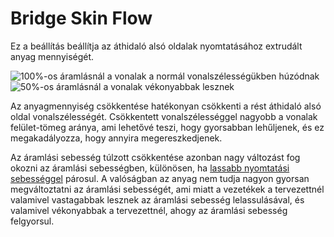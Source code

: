 # Bridge Skin Flow

Ez a beállítás beállítja az áthidaló alsó oldalak nyomtatásához extrudált anyag mennyiségét.

<!--screenshot {
"image_path": "bridge_skin_density_100.png",
"models": [{"script": "bridge.scad"}],
"layer": 80,
"settings": {
    "bridge_settings_enabled": true,
    "bridge_skin_density": 100,
    "bridge_skin_material_flow": 100,
    "bridge_wall_material_flow": 100
},
"camera_position": [0, 18, 79],
"colours": 64
}-->

<!--screenshot {
"image_path": "bridge_skin_material_flow_50.png",
"models": [{"script": "bridge.scad"}],
"layer": 80,
"settings": {
    "bridge_settings_enabled": true,
    "bridge_skin_density": 100,
    "bridge_skin_material_flow": 50,
    "bridge_wall_material_flow": 100
},
"camera_position": [0, 18, 79],
"colours": 64
}-->

![100%-os áramlásnál a vonalak a normál vonalszélességükben húzódnak](../images/bridge_skin_density_100.png)![50%-os áramlásnál a vonalak vékonyabbak lesznek](../images/bridge_skin_material_flow_50.png)

Az anyagmennyiség csökkentése hatékonyan csökkenti a rést áthidaló alsó oldal vonalszélességét. Csökkentett vonalszélességgel nagyobb a vonalak felület-tömeg aránya, ami lehetővé teszi, hogy gyorsabban lehűljenek, és ez megakadályozza, hogy annyira megereszkedjenek.

Az áramlási sebesség túlzott csökkentése azonban nagy változást fog okozni az áramlási sebességben, különösen, ha [lassabb nyomtatási sebességgel](bridge_skin_speed.md) párosul. A valóságban az anyag nem tudja nagyon gyorsan megváltoztatni az áramlási sebességét, ami miatt a vezetékek a tervezettnél valamivel vastagabbak lesznek az áramlási sebesség lelassulásával, és valamivel vékonyabbak a tervezettnél, ahogy az áramlási sebesség felgyorsul.
